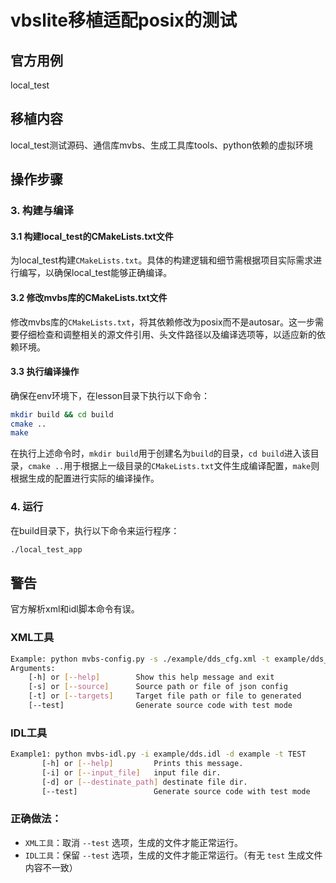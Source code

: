 # vbslite移植适配posix的测试

## 官方用例
local_test

## 移植内容
local_test测试源码、通信库mvbs、生成工具库tools、python依赖的虚拟环境

## 操作步骤
### 3. 构建与编译
#### 3.1 构建local_test的CMakeLists.txt文件
为local_test构建`CMakeLists.txt`。具体的构建逻辑和细节需根据项目实际需求进行编写，以确保local_test能够正确编译。

#### 3.2 修改mvbs库的CMakeLists.txt文件
修改mvbs库的`CMakeLists.txt`，将其依赖修改为posix而不是autosar。这一步需要仔细检查和调整相关的源文件引用、头文件路径以及编译选项等，以适应新的依赖环境。

#### 3.3 执行编译操作
确保在env环境下，在lesson目录下执行以下命令：
```bash
mkdir build && cd build
cmake ..
make 
```
在执行上述命令时，`mkdir build`用于创建名为`build`的目录，`cd build`进入该目录，`cmake ..`用于根据上一级目录的`CMakeLists.txt`文件生成编译配置，`make`则根据生成的配置进行实际的编译操作。

### 4. 运行
在build目录下，执行以下命令来运行程序：
```bash
./local_test_app
```

## 警告
官方解析xml和idl脚本命令有误。

### XML工具
```bash
Example: python mvbs-config.py -s ./example/dds_cfg.xml -t example/dds_cfg.c
Arguments:
    [-h] or [--help]        Show this help message and exit
    [-s] or [--source]      Source path or file of json config
    [-t] or [--targets]     Target file path or file to generated
    [--test]                Generate source code with test mode
```

### IDL工具
```bash
Example1: python mvbs-idl.py -i example/dds.idl -d example -t TEST
       [-h] or [--help]         Prints this message.
       [-i] or [--input_file]   input file dir.
       [-d] or [--destinate_path] destinate file dir.
       [--test]                 Generate source code with test mode 
```



### 正确做法：
- `XML工具`：取消 `--test` 选项，生成的文件才能正常运行。
- `IDL工具`：保留 `--test` 选项，生成的文件才能正常运行。（有无 `test` 生成文件内容不一致） 

